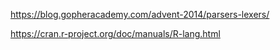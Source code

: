 https://blog.gopheracademy.com/advent-2014/parsers-lexers/

https://cran.r-project.org/doc/manuals/R-lang.html


